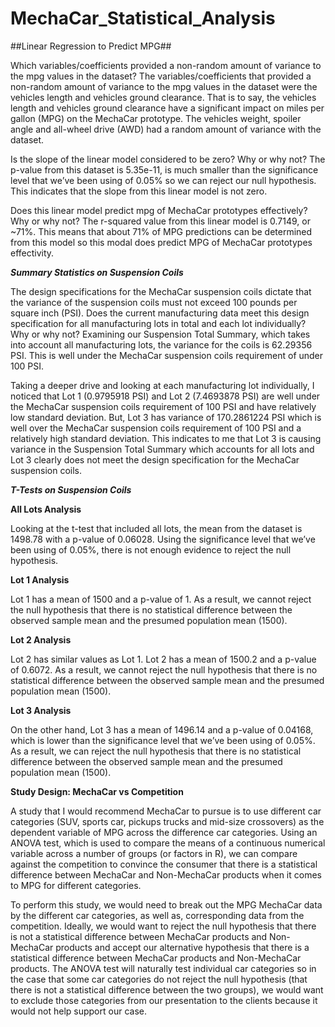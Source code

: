 # MechaCar_Statistical_Analysis

##Linear Regression to Predict MPG##

Which variables/coefficients provided a non-random amount of variance to the mpg values in the dataset?
The variables/coefficients that provided a non-random amount of variance to the mpg values in the dataset were the vehicles length and vehicles ground clearance. That is to say, the vehicles length and vehicles ground clearance have a significant impact on miles per gallon (MPG) on the MechaCar prototype. The vehicles weight, spoiler angle and all-wheel drive (AWD) had a random amount of variance with the dataset.

Is the slope of the linear model considered to be zero? Why or why not?
The p-value from this dataset is 5.35e-11, is much smaller than the significance level that we’ve been using of 0.05% so we can reject our null hypothesis. This indicates that the slope from this linear model is not zero.

Does this linear model predict mpg of MechaCar prototypes effectively? Why or why not?
The r-squared value from this linear model is 0.7149, or ~71%. This means that about 71% of MPG predictions can be determined from this model so this modal does predict MPG of MechaCar prototypes effectivity.



***Summary Statistics on Suspension Coils***

The design specifications for the MechaCar suspension coils dictate that the variance of the suspension coils must not exceed 100 pounds per square inch (PSI). Does the current manufacturing data meet this design specification for all manufacturing lots in total and each lot individually? Why or why not?
Examining our Suspension Total Summary, which takes into account all manufacturing lots, the variance for the coils is 62.29356 PSI. This is well under the MechaCar suspension coils requirement of under 100 PSI.



Taking a deeper drive and looking at each manufacturing lot individually, I noticed that Lot 1 (0.9795918 PSI) and Lot 2 (7.4693878 PSI) are well under the MechaCar suspension coils requirement of 100 PSI and have relatively low standard deviation. But, Lot 3 has variance of 170.2861224 PSI which is well over the MechaCar suspension coils requirement of 100 PSI and a relatively high standard deviation. This indicates to me that Lot 3 is causing variance in the Suspension Total Summary which accounts for all lots and Lot 3 clearly does not meet the design specification for the MechaCar suspension coils.



***T-Tests on Suspension Coils***

**All Lots Analysis**

Looking at the t-test that included all lots, the mean from the dataset is 1498.78 with a p-value of 0.06028. Using the significance level that we’ve been using of 0.05%, there is not enough evidence to reject the null hypothesis.



**Lot 1 Analysis**

Lot 1 has a mean of 1500 and a p-value of 1. As a result, we cannot reject the null hypothesis that there is no statistical difference between the observed sample mean and the presumed population mean (1500).



**Lot 2 Analysis**

Lot 2 has similar values as Lot 1. Lot 2 has a mean of 1500.2 and a p-value of 0.6072. As a result, we cannot reject the null hypothesis that there is no statistical difference between the observed sample mean and the presumed population mean (1500).



**Lot 3 Analysis**

On the other hand, Lot 3 has a mean of 1496.14 and a p-value of 0.04168, which is lower than the significance level that we’ve been using of 0.05%. As a result, we can reject the null hypothesis that there is no statistical difference between the observed sample mean and the presumed population mean (1500).



**Study Design: MechaCar vs Competition**

A study that I would recommend MechaCar to pursue is to use different car categories (SUV, sports car, pickups trucks and mid-size crossovers) as the dependent variable of MPG across the difference car categories. Using an ANOVA test, which is used to compare the means of a continuous numerical variable across a number of groups (or factors in R), we can compare against the competition to convince the consumer that there is a statistical difference between MechaCar and Non-MechaCar products when it comes to MPG for different categories.

To perform this study, we would need to break out the MPG MechaCar data by the different car categories, as well as, corresponding data from the competition. Ideally, we would want to reject the null hypothesis that there is not a statistical difference between MechaCar products and Non-MechaCar products and accept our alternative hypothesis that there is a statistical difference between MechaCar products and Non-MechaCar products. The ANOVA test will naturally test individual car categories so in the case that some car categories do not reject the null hypothesis (that there is not a statistical difference between the two groups), we would want to exclude those categories from our presentation to the clients because it would not help support our case.


